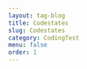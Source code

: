 ```yaml
---
layout: tag-blog
title: Codestates
slug: Codestates
category: CodingTest
menu: false
order: 1
---
```

